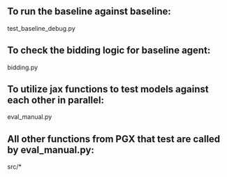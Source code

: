 ## To run the baseline against baseline:
test_baseline_debug.py

## To check the bidding logic for baseline agent:
bidding.py

## To utilize jax functions to test models against each other in parallel:
eval_manual.py

## All other functions from PGX that test are called by eval_manual.py:
src/*